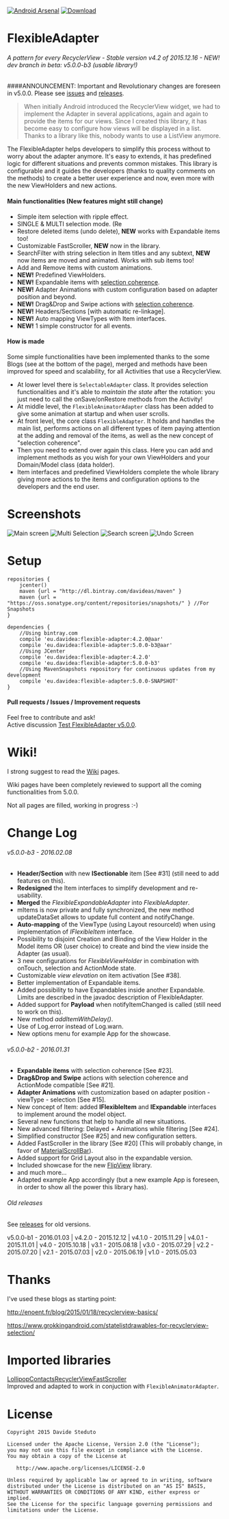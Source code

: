 [![Android Arsenal](https://img.shields.io/badge/Android%20Arsenal-FlexibleAdapter-green.svg?style=flat)](https://android-arsenal.com/details/1/2207) [![Download](https://api.bintray.com/packages/davideas/maven/flexible-adapter/images/download.svg) ](https://bintray.com/davideas/maven/flexible-adapter/_latestVersion)

# FlexibleAdapter

###### A pattern for every RecyclerView - Stable version v4.2 of 2015.12.16 - NEW! dev branch in beta: v5.0.0-b3 (usable library!)

####ANNOUNCEMENT: Important and Revolutionary changes are foreseen in v5.0.0. Please see [issues](https://github.com/davideas/FlexibleAdapter/issues) and [releases](https://github.com/davideas/FlexibleAdapter/releases).

> When initially Android introduced the RecyclerView widget, we had to implement the Adapter in several applications, again and again to provide the items for our views. Since I created this library, it has become easy to configure how views will be displayed in a list. Thanks to a library like this, nobody wants to use a ListView anymore.

The FlexibleAdapter helps developers to simplify this process without to worry about the adapter anymore. It's easy to extends, it has predefined logic for different situations and prevents common mistakes.
This library is configurable and it guides the developers (thanks to quality comments on the methods) to create a better user experience and now, even more with the new ViewHolders and new actions.

#### Main functionalities (New features might still change)
* Simple item selection with ripple effect.
* SINGLE & MULTI selection mode. (Re
* Restore deleted items (undo delete), **NEW** works with Expandable items too!
* Customizable FastScroller, **NEW** now in the library.
* SearchFilter with string selection in Item titles and any subtext, **NEW** now items are moved and animated. Works with sub items too!
* Add and Remove items with custom animations.
* **NEW!** Predefined ViewHolders.
* **NEW!** Expandable items with <u>selection coherence</u>.
* **NEW!** Adapter Animations with custom configuration based on adapter position and beyond.
* **NEW!** Drag&Drop and Swipe actions with <u>selection coherence</u>.
* **NEW!** Headers/Sections [with automatic re-linkage].
* **NEW!** Auto mapping ViewTypes with Item interfaces.
* **NEW!** 1 simple constructor for all events.

#### How is made
Some simple functionalities have been implemented thanks to the some Blogs (see at the bottom of the page), merged and methods have been improved for speed and scalability, for all Activities that use a RecyclerView.

* At lower level there is `SelectableAdapter` class. It provides selection functionalities and it's able to _maintain the state_ after the rotation: you just need to call the onSave/onRestore methods from the Activity!
* At middle level, the `FlexibleAnimatorAdapter` class has been added to give some animation at startup and when user scrolls.
* At front level, the core class `FlexibleAdapter`. It holds and handles the main list, performs actions on all different types of item paying attention at the adding and removal of the items, as well as the new concept of "selection coherence".
* Then you need to extend over again this class. Here you can add and implement methods as you wish for your own ViewHolders and your Domain/Model class (data holder).
* Item interfaces and predefined ViewHolders complete the whole library giving more actions to the items and configuration options to the developers and the end user.

# Screenshots
![Main screen](/screenshots/main_screen.png) ![Multi Selection](/screenshots/multi_selection.png)
![Search screen](/screenshots/search.png) ![Undo Screen](/screenshots/undo.png)

# Setup
```
repositories {
	jcenter()
	maven {url = "http://dl.bintray.com/davideas/maven" }
	maven {url = "https://oss.sonatype.org/content/repositories/snapshots/" } //For Snapshots
}
```
```
dependencies {
	//Using bintray.com
	compile 'eu.davidea:flexible-adapter:4.2.0@aar'
	compile 'eu.davidea:flexible-adapter:5.0.0-b3@aar'
	//Using JCenter
	compile 'eu.davidea:flexible-adapter:4.2.0'
	compile 'eu.davidea:flexible-adapter:5.0.0-b3'
	//Using MavenSnapshots repository for continuous updates from my development
	compile 'eu.davidea:flexible-adapter:5.0.0-SNAPSHOT'
}
```

#### Pull requests / Issues / Improvement requests
Feel free to contribute and ask!<br/>
Active discussion [Test FlexibleAdapter v5.0.0](https://github.com/davideas/FlexibleAdapter/issues/39).

# Wiki!
I strong suggest to read the [Wiki](https://github.com/davideas/FlexibleAdapter/wiki) pages.

Wiki pages have been completely reviewed to support all the coming functionalities from 5.0.0.

Not all pages are filled, working in progress :-)

# Change Log
###### v5.0.0-b3 - 2016.02.08
- **Header/Section** with new **ISectionable** item [See #31] (still need to add features on this).
- **Redesigned** the Item interfaces to simplify development and re-usability.
- **Merged** the _FlexibleExpandableAdapter_ into _FlexibleAdapter_.
- mItems is now private and fully synchronized, the new method updateDataSet allows to update full content and notifyChange.
- **Auto-mapping** of the ViewType (using Layout resourceId) when using implementation of _IFlexibleItem_ interface.
- Possibility to disjoint Creation and Binding of the View Holder in the Model items OR (user choice) to create and bind the view inside the Adapter (as usual).
- 3 new configurations for _FlexibleViewHolder_ in combination with onTouch, selection and ActionMode state.
- Customizable _view elevation_ on item activation [See #38].
- Better implementation of Expandable items.
- Added possibility to have Expandables inside another Expandable. Limits are described in the javadoc description of FlexibleAdapter.
- Added support for **Payload** when notifyItemChanged is called (still need to work on this).
- New method _addItemWithDelay()_.
- Use of Log.error instead of Log.warn.
- New options menu for example App for the showcase.

###### v5.0.0-b2 - 2016.01.31
- **Expandable items** with selection coherence [See #23].
- **Drag&Drop and Swipe** actions with selection coherence and ActionMode compatible [See #21].
- **Adapter Animations** with customization based on adapter position - viewType - selection [See #15].
- New concept of Item: added **IFlexibleItem** and **IExpandable** interfaces to implement around the model object.
- Several new functions that help to handle all new situations.
- New advanced filtering: Delayed + Animations while filtering [See #24].
- Simplified constructor [See #25] and new configuration setters.
- Added FastScroller in the library [See #20] (This will probably change, in favor of [MaterialScrollBar](https://github.com/krimin-killr21/MaterialScrollBar)).
- Added support for Grid Layout also in the expandable version.
- Included showcase for the new [FlipView](https://github.com/davideas/FlipView) library.
- and much more...
- Adapted example App accordingly (but a new example App is foreseen, in order to show all the power this library has).

###### Old releases
See [releases](https://github.com/davideas/FlexibleAdapter/releases) for old versions.

v5.0.0-b1 - 2016.01.03 |
v4.2.0 - 2015.12.12 | v4.1.0 - 2015.11.29 |
v4.0.1 - 2015.11.01 | v4.0 - 2015.10.18 |
v3.1 - 2015.08.18 | v3.0 - 2015.07.29 |
v2.2 - 2015.07.20 | v2.1 - 2015.07.03 |
v2.0 - 2015.06.19 | v1.0 - 2015.05.03

# Thanks
I've used these blogs as starting point:

http://enoent.fr/blog/2015/01/18/recyclerview-basics/

https://www.grokkingandroid.com/statelistdrawables-for-recyclerview-selection/

# Imported libraries

[LollipopContactsRecyclerViewFastScroller](https://github.com/AndroidDeveloperLB/LollipopContactsRecyclerViewFastScroller)<br/>
Improved and adapted to work in conjuction with `FlexibleAnimatorAdapter`.

# License

    Copyright 2015 Davide Steduto

    Licensed under the Apache License, Version 2.0 (the "License");
    you may not use this file except in compliance with the License.
    You may obtain a copy of the License at

       http://www.apache.org/licenses/LICENSE-2.0

    Unless required by applicable law or agreed to in writing, software
    distributed under the License is distributed on an "AS IS" BASIS,
    WITHOUT WARRANTIES OR CONDITIONS OF ANY KIND, either express or implied.
    See the License for the specific language governing permissions and
    limitations under the License.
